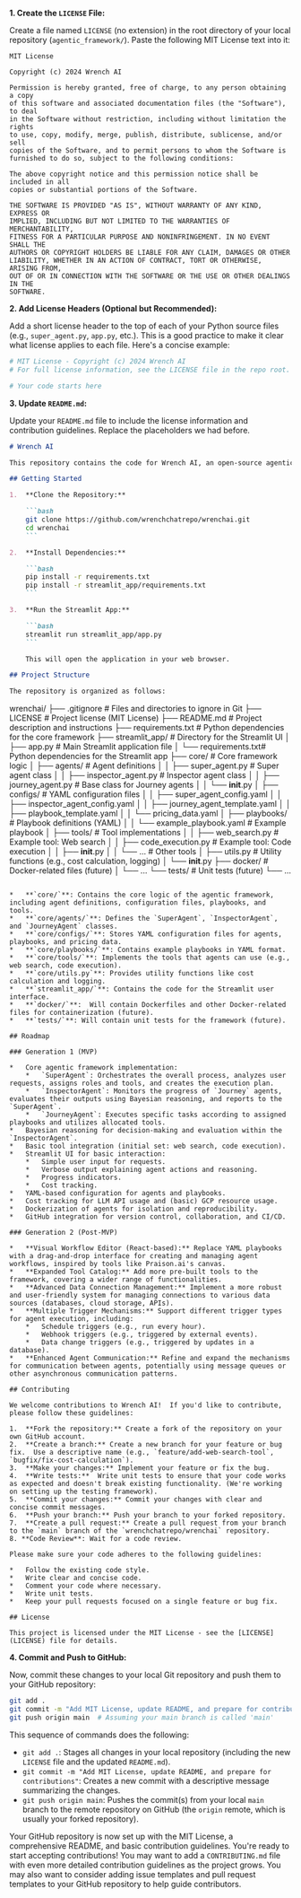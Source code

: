 **1. Create the `LICENSE` File:**

Create a file named `LICENSE` (no extension) in the root directory of your local repository (`agentic_framework/`).  Paste the following MIT License text into it:

```
MIT License

Copyright (c) 2024 Wrench AI

Permission is hereby granted, free of charge, to any person obtaining a copy
of this software and associated documentation files (the "Software"), to deal
in the Software without restriction, including without limitation the rights
to use, copy, modify, merge, publish, distribute, sublicense, and/or sell
copies of the Software, and to permit persons to whom the Software is
furnished to do so, subject to the following conditions:

The above copyright notice and this permission notice shall be included in all
copies or substantial portions of the Software.

THE SOFTWARE IS PROVIDED "AS IS", WITHOUT WARRANTY OF ANY KIND, EXPRESS OR
IMPLIED, INCLUDING BUT NOT LIMITED TO THE WARRANTIES OF MERCHANTABILITY,
FITNESS FOR A PARTICULAR PURPOSE AND NONINFRINGEMENT. IN NO EVENT SHALL THE
AUTHORS OR COPYRIGHT HOLDERS BE LIABLE FOR ANY CLAIM, DAMAGES OR OTHER
LIABILITY, WHETHER IN AN ACTION OF CONTRACT, TORT OR OTHERWISE, ARISING FROM,
OUT OF OR IN CONNECTION WITH THE SOFTWARE OR THE USE OR OTHER DEALINGS IN THE
SOFTWARE.
```

**2. Add License Headers (Optional but Recommended):**

Add a short license header to the top of each of your Python source files (e.g., `super_agent.py`, `app.py`, etc.).  This is a good practice to make it clear what license applies to each file. Here's a concise example:

```python
# MIT License - Copyright (c) 2024 Wrench AI
# For full license information, see the LICENSE file in the repo root.

# Your code starts here
```

**3. Update `README.md`:**

Update your `README.md` file to include the license information and contribution guidelines.  Replace the placeholders we had before.

```markdown
# Wrench AI

This repository contains the code for Wrench AI, an open-source agentic AI framework. The framework allows you to define and orchestrate intelligent agents to perform complex tasks by combining the power of Large Language Models (LLMs) with Bayesian reasoning and a flexible tool integration system.

## Getting Started

1.  **Clone the Repository:**

    ```bash
    git clone https://github.com/wrenchchatrepo/wrenchai.git
    cd wrenchai
    ```

2.  **Install Dependencies:**

    ```bash
    pip install -r requirements.txt
    pip install -r streamlit_app/requirements.txt
    ```

3.  **Run the Streamlit App:**

    ```bash
    streamlit run streamlit_app/app.py
    ```

    This will open the application in your web browser.

## Project Structure

The repository is organized as follows:

```
wrenchai/
├── .gitignore          # Files and directories to ignore in Git
├── LICENSE             # Project license (MIT License)
├── README.md           # Project description and instructions
├── requirements.txt    # Python dependencies for the core framework
├── streamlit_app/      # Directory for the Streamlit UI
│   ├── app.py          # Main Streamlit application file
│   └── requirements.txt# Python dependencies for the Streamlit app
├── core/               # Core framework logic
│   ├── agents/         # Agent definitions
│   │   ├── super_agent.py      # Super agent class
│   │   ├── inspector_agent.py  # Inspector agent class
│   │   ├── journey_agent.py    # Base class for Journey agents
│   │   └── __init__.py
│   ├── configs/        # YAML configuration files
│   │   ├── super_agent_config.yaml
│   │   ├── inspector_agent_config.yaml
│   │   ├── journey_agent_template.yaml
│   │   ├── playbook_template.yaml
│   │   └── pricing_data.yaml
│   ├── playbooks/      # Playbook definitions (YAML)
│   │   └── example_playbook.yaml # Example playbook
│   ├── tools/          # Tool implementations
│   │   ├── web_search.py       # Example tool: Web search
│   │   ├── code_execution.py    # Example tool: Code execution
│   │   ├── __init__.py
│   │   └── ...  # Other tools
│   ├── utils.py        # Utility functions (e.g., cost calculation, logging)
│   └── __init__.py
├── docker/            # Docker-related files (future)
│    └── ...
└── tests/              # Unit tests (future)
    └── ...
```

*   **`core/`**: Contains the core logic of the agentic framework, including agent definitions, configuration files, playbooks, and tools.
*   **`core/agents/`**: Defines the `SuperAgent`, `InspectorAgent`, and `JourneyAgent` classes.
*   **`core/configs/`**: Stores YAML configuration files for agents, playbooks, and pricing data.
*   **`core/playbooks/`**: Contains example playbooks in YAML format.
*   **`core/tools/`**: Implements the tools that agents can use (e.g., web search, code execution).
*   **`core/utils.py`**: Provides utility functions like cost calculation and logging.
*   **`streamlit_app/`**: Contains the code for the Streamlit user interface.
*   **`docker/`**:  Will contain Dockerfiles and other Docker-related files for containerization (future).
*   **`tests/`**: Will contain unit tests for the framework (future).

## Roadmap

### Generation 1 (MVP)

*   Core agentic framework implementation:
    *   `SuperAgent`: Orchestrates the overall process, analyzes user requests, assigns roles and tools, and creates the execution plan.
    *   `InspectorAgent`: Monitors the progress of `Journey` agents, evaluates their outputs using Bayesian reasoning, and reports to the `SuperAgent`.
    *   `JourneyAgent`: Executes specific tasks according to assigned playbooks and utilizes allocated tools.
*   Bayesian reasoning for decision-making and evaluation within the `InspectorAgent`.
*   Basic tool integration (initial set: web search, code execution).
*   Streamlit UI for basic interaction:
    *   Simple user input for requests.
    *   Verbose output explaining agent actions and reasoning.
    *   Progress indicators.
    *   Cost tracking.
*   YAML-based configuration for agents and playbooks.
*   Cost tracking for LLM API usage and (basic) GCP resource usage.
*   Dockerization of agents for isolation and reproducibility.
*   GitHub integration for version control, collaboration, and CI/CD.

### Generation 2 (Post-MVP)

*   **Visual Workflow Editor (React-based):** Replace YAML playbooks with a drag-and-drop interface for creating and managing agent workflows, inspired by tools like Praison.ai's canvas.
*   **Expanded Tool Catalog:** Add more pre-built tools to the framework, covering a wider range of functionalities.
*   **Advanced Data Connection Management:** Implement a more robust and user-friendly system for managing connections to various data sources (databases, cloud storage, APIs).
*   **Multiple Trigger Mechanisms:** Support different trigger types for agent execution, including:
    *   Schedule triggers (e.g., run every hour).
    *   Webhook triggers (e.g., triggered by external events).
    *   Data change triggers (e.g., triggered by updates in a database).
*   **Enhanced Agent Communication:** Refine and expand the mechanisms for communication between agents, potentially using message queues or other asynchronous communication patterns.

## Contributing

We welcome contributions to Wrench AI!  If you'd like to contribute, please follow these guidelines:

1.  **Fork the repository:** Create a fork of the repository on your own GitHub account.
2.  **Create a branch:** Create a new branch for your feature or bug fix.  Use a descriptive name (e.g., `feature/add-web-search-tool`, `bugfix/fix-cost-calculation`).
3.  **Make your changes:** Implement your feature or fix the bug.
4.  **Write tests:**  Write unit tests to ensure that your code works as expected and doesn't break existing functionality. (We're working on setting up the testing framework).
5.  **Commit your changes:** Commit your changes with clear and concise commit messages.
6.  **Push your branch:** Push your branch to your forked repository.
7.  **Create a pull request:** Create a pull request from your branch to the `main` branch of the `wrenchchatrepo/wrenchai` repository.
8. **Code Review**: Wait for a code review.

Please make sure your code adheres to the following guidelines:

*   Follow the existing code style.
*   Write clear and concise code.
*   Comment your code where necessary.
*   Write unit tests.
*   Keep your pull requests focused on a single feature or bug fix.

## License

This project is licensed under the MIT License - see the [LICENSE](LICENSE) file for details.
```

**4. Commit and Push to GitHub:**

Now, commit these changes to your local Git repository and push them to your GitHub repository:

```bash
git add .
git commit -m "Add MIT License, update README, and prepare for contributions"
git push origin main  # Assuming your main branch is called 'main'
```

This sequence of commands does the following:

*   `git add .`: Stages all changes in your local repository (including the new `LICENSE` file and the updated `README.md`).
*   `git commit -m "Add MIT License, update README, and prepare for contributions"`: Creates a new commit with a descriptive message summarizing the changes.
*   `git push origin main`: Pushes the commit(s) from your local `main` branch to the remote repository on GitHub (the `origin` remote, which is usually your forked repository).

Your GitHub repository is now set up with the MIT License, a comprehensive README, and basic contribution guidelines. You're ready to start accepting contributions! You may want to add a `CONTRIBUTING.md` file with even more detailed contribution guidelines as the project grows. You may also want to consider adding issue templates and pull request templates to your GitHub repository to help guide contributors.
